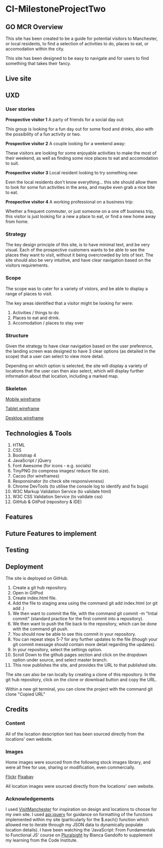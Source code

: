 # CI-MilestoneProjectTwo

## GO MCR Overview
This site has been created to be a guide for potential visitors to Manchester, or local residents, to find a selection of activities to do, places to eat, or accomodation within the city.

This site has been designed to be easy to navigate and for users to find something that takes their fancy.

## Live site

## UXD
### User stories

**Prospective visitor 1** 
A party of friends for a social day out:

This group is looking for a fun day out for some food and drinks, also with the possibility of a fun activity or two.

**Prospective visitor 2**
A couple looking for a weekend away:

These visitors are looking for some enjoyable activities to make the most of their weekend, as well as finding some nice places to eat and accomodation to suit.

**Prospective visitor 3**
Local resident looking to try something new:

Even the local residents don't know everything... this site should allow them to look for some fun activities in the area, and maybe even grab a nice bite to eat.

**Prospective visitor 4**
A working professional on a business trip:

Whether a frequent commuter, or just someone on a one off business trip, this visitor is just looking for a new a place to eat, or find a new home away from home.

### Strategy

The key design principle of this site, is to have minimal text, and be very visual. 
Each of the prospective customers wants to be able to see the places they want to visit, without it being overcrowded by lots of text.
The site should also be very intuitive, and have clear navigation based on the visitors requirements.

### Scope

The scope was to cater for a variety of vistors, and be able to display a range of places to visit. 

The key areas identified that a visitor might be looking for were:

1. Activities / things to do
2. Places to eat and drink.
3. Accomodation / places to stay over

### Structure

Given the strategy to have clear navigation based on the user preference, the landing screen was designed to have 3 clear options (as detailed in the scope) that a user can select to view more detail.

Depending on which option is selected, the site will display a variety of locations that the user can then also select, which will display further information about that location, including a marked map.

### Skeleton

[Mobile wireframe](https://github.com/lewisclark4/CI-MilestoneProjectTwo/blob/master/wireframes/Mobile%20Wireframes.pdf)

[Tablet wireframe](https://github.com/lewisclark4/CI-MilestoneProjectTwo/blob/master/wireframes/Tablet%20Wireframe.pdf)

[Desktop wireframe](https://github.com/lewisclark4/CI-MilestoneProjectTwo/blob/master/wireframes/Desktop%20Wireframes.pdf)

## Technologies & Tools
1. HTML
2. CSS
3. Bootstrap 4
4. JavaScript / jQuery
5. Font Awesome (for icons - e.g. socials)
6. TinyPNG (to compress images/ reduce file size).
7. Cacoo (for wireframes)
8. Responsinator (to check site responsiveness)
9. Chrome DevTools (to utilise the console log to identify and fix bugs)
10. W3C Markup Validation Service (to validate html)
11. W3C CSS Validation Service (to validate css)
12. GitHub & GitPod (repository & IDE)

## Features

## Future Features to implement

## Testing


## Deployment
The site is deployed on GitHub. 

1. Create a git hub repository.
2. Open in GitPod
3. Create index.html file.
4. Add the file to staging area using the command git add index.html (or git add .)
5. We then want to commit the file, with the command git commit -m "Intial commit" (standard practice for the first commit into a repository).
6. We then want to push the file back to the repository, which can be done with the command git push.
7. You should now be able to see this commit in your repository.
8. You can repeat steps 5-7 for any further updates to the file (though your git commit message should contain more detail regarding the updates).
9. In your repository, select the settings option.
10. Scroll Down to the github pages section and click on the dropdown option under source, and select master branch.
11. This now publishes the site, and provides the URL to that published site.

The site can also be ran locally by creating a clone of this repository. In the git hub repository, click on the clone or download button and copy the URL.

Within a new git terminal, you can clone the project with the command git clone "Copied URL"

## Credits
### Content
All of the location description text has been sourced directly from the locations' own website.

### Images
Home images were sourced from the following stock images library, and were all free for use, sharing or modification, even commercially.

[Flickr](https://www.flickr.com/)
[Pixabay](https://pixabay.com/)

All location images were sourced directly from the locations' own website.

### Acknowledgements

I used [VisitManchester](https://www.visitmanchester.com/) for inspiration on design and locations to choose for my own site.
I used [api.jquery](https://api.jquery.com/) for guidance on formatting of the functions implemented within my site (particularly for the $.each() function which allowed me to iterate through my JSON data to dynamically populate location details).
I have been watching the 'JavaScript: From Fundamentals to Functional JS' course on [Pluralsight](https://app.pluralsight.com/id/) by Bianca Gandolfo to supplement my learning from the Code Institute.

